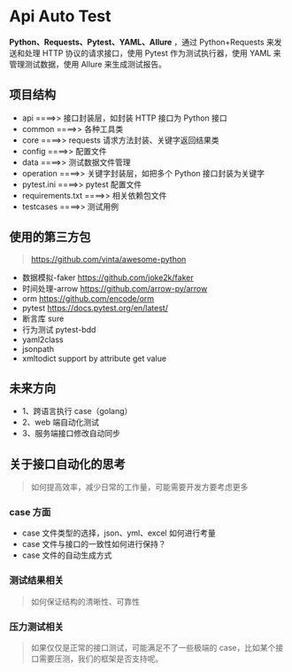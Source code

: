 # Api Auto Test

**Python、Requests、Pytest、YAML、Allure** ，通过 Python+Requests 来发送和处理 HTTP 协议的请求接口，使用 Pytest 作为测试执行器，使用 YAML 来管理测试数据，使用 Allure 来生成测试报告。

## 项目结构

- api ====>> 接口封装层，如封装 HTTP 接口为 Python 接口
- common ====>> 各种工具类
- core ====>> requests 请求方法封装、关键字返回结果类
- config ====>> 配置文件
- data ====>> 测试数据文件管理
- operation ====>> 关键字封装层，如把多个 Python 接口封装为关键字
- pytest.ini ====>> pytest 配置文件
- requirements.txt ====>> 相关依赖包文件
- testcases ====>> 测试用例

## 使用的第三方包

> https://github.com/vinta/awesome-python

- 数据模拟-faker https://github.com/joke2k/faker
- 时间处理-arrow https://github.com/arrow-py/arrow
- orm https://github.com/encode/orm
- pytest https://docs.pytest.org/en/latest/
- 断言库 sure
- 行为测试 pytest-bdd
- yaml2class
- jsonpath
- xmltodict support by attribute get value

## 未来方向

- 1、跨语言执行 case（golang）
- 2、web 端自动化测试
- 3、服务端接口修改自动同步

## 关于接口自动化的思考

> 如何提高效率，减少日常的工作量，可能需要开发方要考虑更多

### case 方面

- case 文件类型的选择，json、yml、excel 如何进行考量
- case 文件与接口的一致性如何进行保持？
- case 文件的自动生成方式

### 测试结果相关

> 如何保证结构的清晰性、可靠性

### 压力测试相关

> 如果仅仅是正常的接口测试，可能满足不了一些极端的 case，比如某个接口需要压测，我们的框架是否支持呢。
